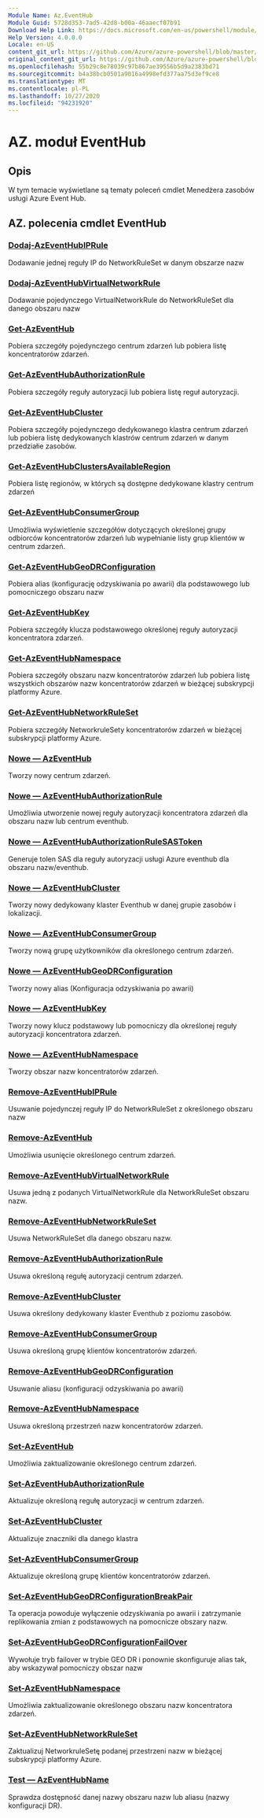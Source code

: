 ```yaml
---
Module Name: Az.EventHub
Module Guid: 5728d353-7ad5-42d8-b00a-46aaecf07b91
Download Help Link: https://docs.microsoft.com/en-us/powershell/module/az.eventhub
Help Version: 4.0.0.0
Locale: en-US
content_git_url: https://github.com/Azure/azure-powershell/blob/master/src/EventHub/EventHub/help/Az.EventHub.md
original_content_git_url: https://github.com/Azure/azure-powershell/blob/master/src/EventHub/EventHub/help/Az.EventHub.md
ms.openlocfilehash: 55b29c8e78039c97b867ae39556b5d9a2383bd71
ms.sourcegitcommit: b4a38bcb0501a9016a4998efd377aa75d3ef9ce8
ms.translationtype: MT
ms.contentlocale: pl-PL
ms.lasthandoff: 10/27/2020
ms.locfileid: "94231920"
---
```

# AZ. moduł EventHub
## Opis
W tym temacie wyświetlane są tematy poleceń cmdlet Menedżera zasobów usługi Azure Event Hub.

## AZ. polecenia cmdlet EventHub
### [Dodaj-AzEventHubIPRule](Add-AzEventHubIPRule.md)
Dodawanie jednej reguły IP do NetworkRuleSet w danym obszarze nazw

### [Dodaj-AzEventHubVirtualNetworkRule](Add-AzEventHubVirtualNetworkRule.md)
Dodawanie pojedynczego VirtualNetworkRule do NetworkRuleSet dla danego obszaru nazw

### [Get-AzEventHub](Get-AzEventHub.md)
Pobiera szczegóły pojedynczego centrum zdarzeń lub pobiera listę koncentratorów zdarzeń.

### [Get-AzEventHubAuthorizationRule](Get-AzEventHubAuthorizationRule.md)
Pobiera szczegóły reguły autoryzacji lub pobiera listę reguł autoryzacji.

### [Get-AzEventHubCluster](Get-AzEventHubCluster.md)
Pobiera szczegóły pojedynczego dedykowanego klastra centrum zdarzeń lub pobiera listę dedykowanych klastrów centrum zdarzeń w danym przedziałie zasobów.

### [Get-AzEventHubClustersAvailableRegion](Get-AzEventHubClustersAvailableRegion.md)
Pobiera listę regionów, w których są dostępne dedykowane klastry centrum zdarzeń

### [Get-AzEventHubConsumerGroup](Get-AzEventHubConsumerGroup.md)
Umożliwia wyświetlenie szczegółów dotyczących określonej grupy odbiorców koncentratorów zdarzeń lub wypełnianie listy grup klientów w centrum zdarzeń.

### [Get-AzEventHubGeoDRConfiguration](Get-AzEventHubGeoDRConfiguration.md)
Pobiera alias (konfigurację odzyskiwania po awarii) dla podstawowego lub pomocniczego obszaru nazw

### [Get-AzEventHubKey](Get-AzEventHubKey.md)
Pobiera szczegóły klucza podstawowego określonej reguły autoryzacji koncentratora zdarzeń.

### [Get-AzEventHubNamespace](Get-AzEventHubNamespace.md)
Pobiera szczegóły obszaru nazw koncentratorów zdarzeń lub pobiera listę wszystkich obszarów nazw koncentratorów zdarzeń w bieżącej subskrypcji platformy Azure.

### [Get-AzEventHubNetworkRuleSet](Get-AzEventHubNetworkRuleSet.md)
Pobiera szczegóły NetworkruleSety koncentratorów zdarzeń w bieżącej subskrypcji platformy Azure.

### [Nowe — AzEventHub](New-AzEventHub.md)
Tworzy nowy centrum zdarzeń.

### [Nowe — AzEventHubAuthorizationRule](New-AzEventHubAuthorizationRule.md)
Umożliwia utworzenie nowej reguły autoryzacji koncentratora zdarzeń dla obszaru nazw lub centrum eventhub.

### [Nowe — AzEventHubAuthorizationRuleSASToken](New-AzEventHubAuthorizationRuleSASToken.md)
Generuje tolen SAS dla reguły autoryzacji usługi Azure eventhub dla obszaru nazw/eventhub.

### [Nowe — AzEventHubCluster](New-AzEventHubCluster.md)
Tworzy nowy dedykowany klaster Eventhub w danej grupie zasobów i lokalizacji.

### [Nowe — AzEventHubConsumerGroup](New-AzEventHubConsumerGroup.md)
Tworzy nową grupę użytkowników dla określonego centrum zdarzeń.

### [Nowe — AzEventHubGeoDRConfiguration](New-AzEventHubGeoDRConfiguration.md)
Tworzy nowy alias (Konfiguracja odzyskiwania po awarii)

### [Nowe — AzEventHubKey](New-AzEventHubKey.md)
Tworzy nowy klucz podstawowy lub pomocniczy dla określonej reguły autoryzacji koncentratora zdarzeń.

### [Nowe — AzEventHubNamespace](New-AzEventHubNamespace.md)
Tworzy obszar nazw koncentratorów zdarzeń.

### [Remove-AzEventHubIPRule](Remove-AzEventHubIPRule.md)
Usuwanie pojedynczej reguły IP do NetworkRuleSet z określonego obszaru nazw

### [Remove-AzEventHub](Remove-AzEventHub.md)
Umożliwia usunięcie określonego centrum zdarzeń.

### [Remove-AzEventHubVirtualNetworkRule](Remove-AzEventHubVirtualNetworkRule.md)
Usuwa jedną z podanych VirtualNetworkRule dla NetworkRuleSet obszaru nazw.

### [Remove-AzEventHubNetworkRuleSet](Remove-AzEventHubNetworkRuleSet.md)
Usuwa NetworkRuleSet dla danego obszaru nazw.

### [Remove-AzEventHubAuthorizationRule](Remove-AzEventHubAuthorizationRule.md)
Usuwa określoną regułę autoryzacji centrum zdarzeń.

### [Remove-AzEventHubCluster](Remove-AzEventHubCluster.md)
Usuwa określony dedykowany klaster Eventhub z poziomu zasobów.

### [Remove-AzEventHubConsumerGroup](Remove-AzEventHubConsumerGroup.md)
Usuwa określoną grupę klientów koncentratorów zdarzeń.

### [Remove-AzEventHubGeoDRConfiguration](Remove-AzEventHubGeoDRConfiguration.md)
Usuwanie aliasu (konfiguracji odzyskiwania po awarii)

### [Remove-AzEventHubNamespace](Remove-AzEventHubNamespace.md)
Usuwa określoną przestrzeń nazw koncentratorów zdarzeń.

### [Set-AzEventHub](Set-AzEventHub.md)
Umożliwia zaktualizowanie określonego centrum zdarzeń.

### [Set-AzEventHubAuthorizationRule](Set-AzEventHubAuthorizationRule.md)
Aktualizuje określoną regułę autoryzacji w centrum zdarzeń.

### [Set-AzEventHubCluster](Set-AzEventHubCluster.md)
Aktualizuje znaczniki dla danego klastra

### [Set-AzEventHubConsumerGroup](Set-AzEventHubConsumerGroup.md)
Aktualizuje określoną grupę klientów koncentratorów zdarzeń.

### [Set-AzEventHubGeoDRConfigurationBreakPair](Set-AzEventHubGeoDRConfigurationBreakPair.md)
Ta operacja powoduje wyłączenie odzyskiwania po awarii i zatrzymanie replikowania zmian z podstawowych na pomocnicze obszary nazw.

### [Set-AzEventHubGeoDRConfigurationFailOver](Set-AzEventHubGeoDRConfigurationFailOver.md)
Wywołuje tryb failover w trybie GEO DR i ponownie skonfiguruje alias tak, aby wskazywał pomocniczy obszar nazw

### [Set-AzEventHubNamespace](Set-AzEventHubNamespace.md)
Umożliwia zaktualizowanie określonego obszaru nazw koncentratora zdarzeń.

### [Set-AzEventHubNetworkRuleSet](Set-AzEventHubNetworkRuleSet.md)
Zaktualizuj NetworkruleSetę podanej przestrzeni nazw w bieżącej subskrypcji platformy Azure.

### [Test — AzEventHubName](Test-AzEventHubName.md)
Sprawdza dostępność danej nazwy obszaru nazw lub aliasu (nazwy konfiguracji DR).


